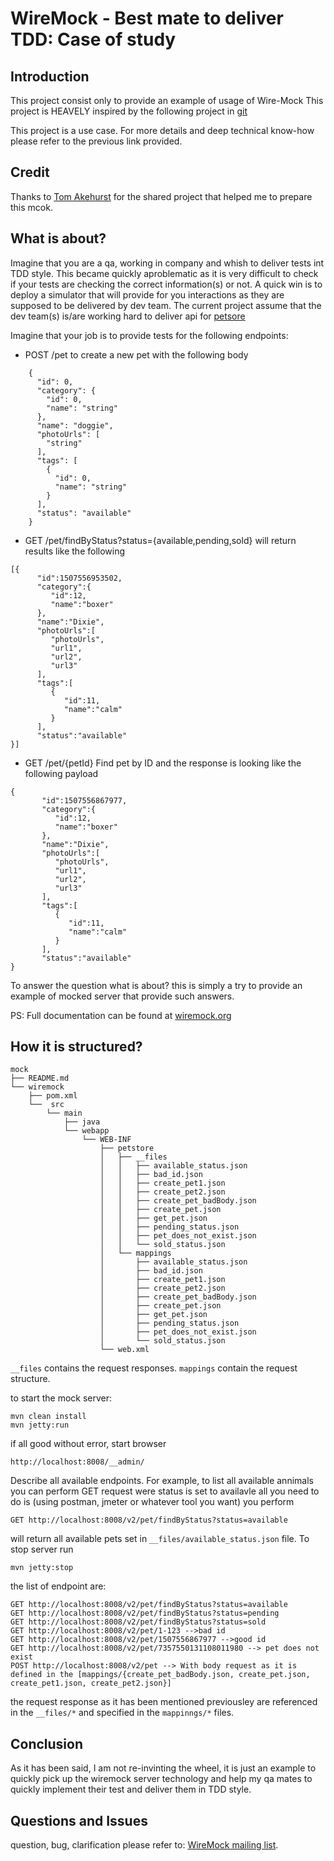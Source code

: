 WireMock - Best mate to deliver TDD: Case of study
==================================================

Introduction
------------
This project consist only to provide an example of usage of Wire-Mock
This project is HEAVELY inspired by the following project in [git](https://github.com/tomakehurst/wiremock/tree/master/sample-war/src/main/webapp/WEB-INF)

This project is a use case. For more details and deep technical know-how please refer to the previous link provided.

Credit
------
Thanks to [Tom Akehurst](http://www.tomakehurst.com/) for the shared project that helped me to prepare this mcok.

What is about?
------------
Imagine that you are a qa, working in company and whish to deliver tests int TDD style. This became quickly aproblematic as it is very difficult to check if your tests are checking the correct information(s) or not.
A quick win is to deploy a simulator that will provide for you interactions as they are supposed to be delivered by dev team.
The current project assume that the dev team(s) is/are working hard to deliver api for [petsore](http://petstore.swagger.io/)

Imagine that your job is to provide tests for the following endpoints:
- POST /pet to create a new pet with the following body
```
    {
      "id": 0,
      "category": {
        "id": 0,
        "name": "string"
      },
      "name": "doggie",
      "photoUrls": [
        "string"
      ],
      "tags": [
        {
          "id": 0,
          "name": "string"
        }
      ],
      "status": "available"
	}
```

- GET /pet/findByStatus?status={available,pending,sold} will return results like the following
	
```
[{
      "id":1507556953502,
      "category":{
         "id":12,
         "name":"boxer"
      },
      "name":"Dixie",
      "photoUrls":[
         "photoUrls",
         "url1",
         "url2",
         "url3"
      ],
      "tags":[
         {
            "id":11,
            "name":"calm"
         }
      ],
      "status":"available"
}]
```

- GET /pet/{petId} Find pet by ID and the response is looking like the following payload
	
```
{
       "id":1507556867977,
       "category":{
          "id":12,
          "name":"boxer"
       },
       "name":"Dixie",
       "photoUrls":[
          "photoUrls",
          "url1",
          "url2",
          "url3"
       ],
       "tags":[
          {
             "id":11,
             "name":"calm"
          }
       ],
       "status":"available"
}
```

To answer the question what is about? this is simply a try to provide an example of mocked server that provide such answers.

PS: Full documentation can be found at [wiremock.org](http://wiremock.org/ "wiremock.org")

How it is structured?
---------------------

```
mock
├── README.md
└── wiremock
    ├── pom.xml
    └──  src
        └── main
            ├── java
            └── webapp
                └── WEB-INF
                    ├── petstore
                    │   ├── __files
                    │   │   ├── available_status.json
                    │   │   ├── bad_id.json
                    │   │   ├── create_pet1.json
                    │   │   ├── create_pet2.json
                    │   │   ├── create_pet_badBody.json
                    │   │   ├── create_pet.json
                    │   │   ├── get_pet.json
                    │   │   ├── pending_status.json
                    │   │   ├── pet_does_not_exist.json
                    │   │   └── sold_status.json
                    │   └── mappings
                    │       ├── available_status.json
                    │       ├── bad_id.json
                    │       ├── create_pet1.json
                    │       ├── create_pet2.json
                    │       ├── create_pet_badBody.json
                    │       ├── create_pet.json
                    │       ├── get_pet.json
                    │       ├── pending_status.json
                    │       ├── pet_does_not_exist.json
                    │       └── sold_status.json
                    └── web.xml
```

`__files` contains the request responses.
`mappings` contain the request structure.

to start the mock server:

```
mvn clean install
mvn jetty:run
```

if all good without error, start browser

```
http://localhost:8008/__admin/
```

Describe all available endpoints.
For example, to list all available annimals you can perform GET request were status is set to availavle all you need to do is (using postman, jmeter or whatever tool you want) you perform

```
GET http://localhost:8008/v2/pet/findByStatus?status=available
```

will return all available pets set in `__files/available_status.json` file.
To stop server run

```
mvn jetty:stop
```

the list of endpoint are:

```
GET http://localhost:8008/v2/pet/findByStatus?status=available
GET http://localhost:8008/v2/pet/findByStatus?status=pending
GET http://localhost:8008/v2/pet/findByStatus?status=sold
GET http://localhost:8008/v2/pet/1-123 -->bad id
GET http://localhost:8008/v2/pet/1507556867977 -->good id
GET http://localhost:8008/v2/pet/7357550131108011980 --> pet does not exist
POST http://localhost:8008/v2/pet --> With body request as it is defined in the [mappings/{create_pet_badBody.json, create_pet.json, create_pet1.json, create_pet2.json}]
```

the request response as it has been mentioned previousley are referenced in the `__files/*` and specified in the `mappinngs/*` files.

Conclusion
----------
As it has been said, I am not re-invinting the wheel, it is just an example to quickly pick up the wiremock server technology and help my qa mates to quickly implement their test and deliver them in TDD style.

Questions and Issues
--------------------
question, bug, clarification please refer to:
[WireMock mailing list](https://groups.google.com/forum/#!forum/wiremock-user).


